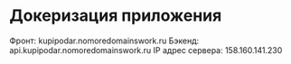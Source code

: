 # Докеризация приложения

Фронт: kupipodar.nomoredomainswork.ru
Бэкенд: api.kupipodar.nomoredomainswork.ru
IP адрес сервера: 158.160.141.230
